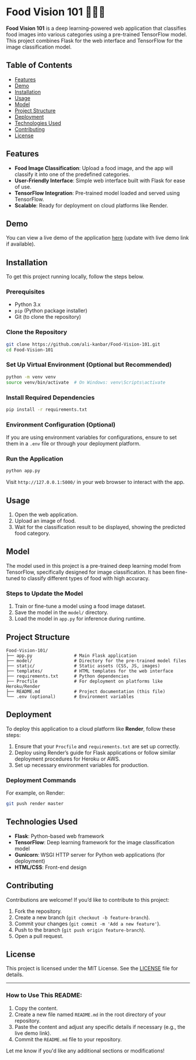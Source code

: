 # Food Vision 101 🍕🍔🍟

**Food Vision 101** is a deep learning-powered web application that classifies food images into various categories using a pre-trained TensorFlow model. This project combines Flask for the web interface and TensorFlow for the image classification model.

## Table of Contents
- [Features](#features)
- [Demo](#demo)
- [Installation](#installation)
- [Usage](#usage)
- [Model](#model)
- [Project Structure](#project-structure)
- [Deployment](#deployment)
- [Technologies Used](#technologies-used)
- [Contributing](#contributing)
- [License](#license)

## Features
- **Food Image Classification**: Upload a food image, and the app will classify it into one of the predefined categories.
- **User-Friendly Interface**: Simple web interface built with Flask for ease of use.
- **TensorFlow Integration**: Pre-trained model loaded and served using TensorFlow.
- **Scalable**: Ready for deployment on cloud platforms like Render.

## Demo
You can view a live demo of the application [here](#) (update with live demo link if available).

## Installation

To get this project running locally, follow the steps below.

### Prerequisites
- Python 3.x
- `pip` (Python package installer)
- Git (to clone the repository)

### Clone the Repository
```bash
git clone https://github.com/ali-kanbar/Food-Vision-101.git
cd Food-Vision-101
```

### Set Up Virtual Environment (Optional but Recommended)
```bash
python -m venv venv
source venv/bin/activate  # On Windows: venv\Scripts\activate
```

### Install Required Dependencies
```bash
pip install -r requirements.txt
```

### Environment Configuration (Optional)
If you are using environment variables for configurations, ensure to set them in a `.env` file or through your deployment platform.

### Run the Application
```bash
python app.py
```

Visit `http://127.0.0.1:5000/` in your web browser to interact with the app.

## Usage

1. Open the web application.
2. Upload an image of food.
3. Wait for the classification result to be displayed, showing the predicted food category.

## Model

The model used in this project is a pre-trained deep learning model from TensorFlow, specifically designed for image classification. It has been fine-tuned to classify different types of food with high accuracy.

### Steps to Update the Model
1. Train or fine-tune a model using a food image dataset.
2. Save the model in the `model/` directory.
3. Load the model in `app.py` for inference during runtime.

## Project Structure
```plaintext
Food-Vision-101/
├── app.py                # Main Flask application
├── model/                # Directory for the pre-trained model files
├── static/               # Static assets (CSS, JS, images)
├── templates/            # HTML templates for the web interface
├── requirements.txt      # Python dependencies
├── Procfile              # For deployment on platforms like Heroku/Render
├── README.md             # Project documentation (this file)
└── .env (optional)       # Environment variables
```

## Deployment

To deploy this application to a cloud platform like **Render**, follow these steps:

1. Ensure that your `Procfile` and `requirements.txt` are set up correctly.
2. Deploy using Render’s guide for Flask applications or follow similar deployment procedures for Heroku or AWS.
3. Set up necessary environment variables for production.

### Deployment Commands
For example, on Render:

```bash
git push render master
```

## Technologies Used
- **Flask**: Python-based web framework
- **TensorFlow**: Deep learning framework for the image classification model
- **Gunicorn**: WSGI HTTP server for Python web applications (for deployment)
- **HTML/CSS**: Front-end design

## Contributing

Contributions are welcome! If you’d like to contribute to this project:

1. Fork the repository.
2. Create a new branch (`git checkout -b feature-branch`).
3. Commit your changes (`git commit -m 'Add a new feature'`).
4. Push to the branch (`git push origin feature-branch`).
5. Open a pull request.

## License

This project is licensed under the MIT License. See the [LICENSE](LICENSE) file for details.

---

### How to Use This README:
1. Copy the content.
2. Create a new file named `README.md` in the root directory of your repository.
3. Paste the content and adjust any specific details if necessary (e.g., the live demo link).
4. Commit the `README.md` file to your repository.

Let me know if you'd like any additional sections or modifications!

